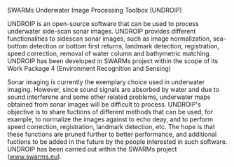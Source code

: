 SWARMs Underwater Image Processing Toolbox (UNDROIP) 

UNDROIP is an open-source software that can be used to process underwater side-scan sonar images. UNDROIP provides different functionalities to sidescan sonar images, such as image normalization, sea-bottom detection or bottom first returns, landmark detection, registration, speed correction, removal of water column and bathymetric matching. UNDROIP has been developed in SWARMs project within the scope of its Work Package 4 (Environment Recognition and Sensing)

Sonar imaging is currently the exemplary choice used in underwater imaging. However, since sound signals are absorbed by water and due to sound interferene and some other related problems, underwater maps obtained from sonar images will be difficult to process. UNDROIP's objective is to share fuctions of different methods that can be used, for example, to normalize the images against to echo deay, and to perform speed correction, registration, landmark detection, etc. The hope is that these functions are pruned further to better performance, and additional fuctions to be added in the future by the people interested in such software. UNDROIP has been carried out within the SWARMs project (www.swarms.eu).
